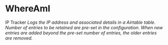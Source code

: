 # WhereAmI
 IP Tracker
*Logs the IP address and associated details in a Airtable table. Number of entries to be retained are pre-set in the configuration. When new entries are added beyond the pre-set number of entries, the older entries are removed.*
